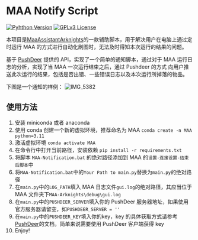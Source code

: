 # MAA Notify Script

[![Pyhthon Version](https://img.shields.io/badge/python-3.11-blue)](https://www.python.org/downloads/release/python-370/)
[![GPLv3 License](https://img.shields.io/github/license/hcy2206/FIRMS_Data_Visualization)](https://opensource.org/licenses/GPL-3.0)

本项目是[MaaAssistantArknights](https://maa.plus)的一款辅助脚本，用于解决用户在电脑上通过定时运行 MAA 的方式进行自动化刷图时，无法及时得知本次运行的结果的问题。

基于 [PushDeer](http://pushdeer.com) 提供的 API，实现了一个简单的通知脚本，通过对于 MAA 运行日志的分析，实现了当 MAA 一次运行结束之后，通过 Pushdeer 的方式 向用户推送此次运行的结果，包括是否出错、一些错误日志以及本次运行所掉落的物品。

下图是一个通知的样例：
![IMG_5382](https://markdown-tuchuang-hcy2206.oss-cn-shanghai.aliyuncs.com/img/202307011605689.jpg)

## 使用方法

1. 安装 miniconda 或者 anaconda
2. 使用 conda 创建一个新的虚拟环境，推荐命名为 MAA `conda create -n MAA python=3.11`
3. 激活虚拟环境 `conda activate MAA`
4. 在命令行中打开当前路径，安装依赖 `pip install -r requirements.txt`
5. 将脚本 `MAA-Notification.bat` 的绝对路径添加到 MAA 的`设置-连接设置-结束后脚本`中
6. 将`MAA-Notification.bat`中的`Your Path to main.py`替换为`main.py`的绝对路径
7. 在`main.py`中的`LOG_PATH`填入 MAA 日志文件`gui.log`的绝对路径，其应当位于 MAA 文件夹下`MAA-Arknights\debug\gui.log`
8. 在`main.py`中的`PUSHDEER_SERVER`填入你的 PushDeer 服务器地址，如果使用官方服务器请留空，如`PUSHDEER_SERVER = ''`
9. 在`main.py`中的`PUSHDEER_KEY`填入你的key，key 的具体获取方式请参考[PushDeer](http://pushdeer.com)的文档，简单来说需要使用 PushDeer 客户端获得 key
10. Enjoy!
